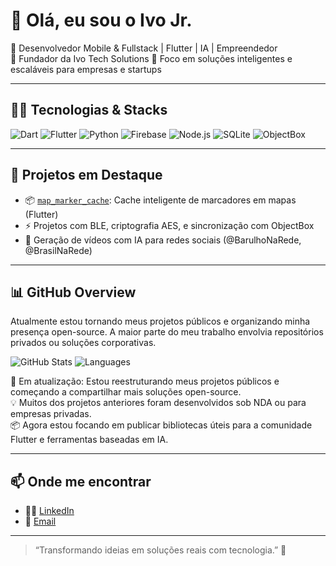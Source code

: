 # 👋 Olá, eu sou o Ivo Jr.

🚀 Desenvolvedor Mobile & Fullstack | Flutter | IA | Empreendedor  
💼 Fundador da Ivo Tech Solutions
🎯 Foco em soluções inteligentes e escaláveis para empresas e startups

---

## 👨‍💻 Tecnologias & Stacks

![Dart](https://img.shields.io/badge/-Dart-0175C2?style=flat&logo=dart&logoColor=white)
![Flutter](https://img.shields.io/badge/-Flutter-02569B?style=flat&logo=flutter&logoColor=white)
![Python](https://img.shields.io/badge/-Python-3776AB?style=flat&logo=python&logoColor=white)
![Firebase](https://img.shields.io/badge/-Firebase-FFCA28?style=flat&logo=firebase&logoColor=white)
![Node.js](https://img.shields.io/badge/-Node.js-339933?style=flat&logo=node.js&logoColor=white)
![SQLite](https://img.shields.io/badge/-SQLite-003B57?style=flat&logo=sqlite&logoColor=white)
![ObjectBox](https://img.shields.io/badge/-ObjectBox-22c1a6?style=flat&logo=data:image/svg+xml;base64,...)

---

## 🧠 Projetos em Destaque

- 📦 [`map_marker_cache`](https://pub.dev/packages/map_marker_cache): Cache inteligente de marcadores em mapas (Flutter)
- ⚡ Projetos com BLE, criptografia AES, e sincronização com ObjectBox
- 🤖 Geração de vídeos com IA para redes sociais (@BarulhoNaRede, @BrasilNaRede)

---

## 📊 GitHub Overview

Atualmente estou tornando meus projetos públicos e organizando minha presença open-source. A maior parte do meu trabalho envolvia repositórios privados ou soluções corporativas.

![GitHub Stats](https://github-profile-summary-cards.vercel.app/api/cards/profile-details?username=ivo-junior&theme=tokyonight)
![Languages](https://github-readme-stats.vercel.app/api/top-langs/?username=ivo-junior&layout=compact&theme=dracula)

🚧 Em atualização: Estou reestruturando meus projetos públicos e começando a compartilhar mais soluções open-source.  
💡 Muitos dos projetos anteriores foram desenvolvidos sob NDA ou para empresas privadas.  
📦 Agora estou focando em publicar bibliotecas úteis para a comunidade Flutter e ferramentas baseadas em IA.


---

## 📫 Onde me encontrar

- 🧑‍💼 [LinkedIn](https://www.linkedin.com/in/ivo-junior-dev/)
- 🎥 [Email](juniorsouzax7@gmail.com)

---
> “Transformando ideias em soluções reais com tecnologia.” 🚀
